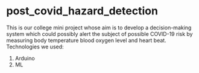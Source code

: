 # post_covid_hazard_detection
This is our college mini project whose aim is to develop a decision-making system which could possibly alert the subject of possible COVID-19 risk by measuring body temperature blood oxygen level and heart beat. 
Technologies we used:
1. Arduino
2. ML
